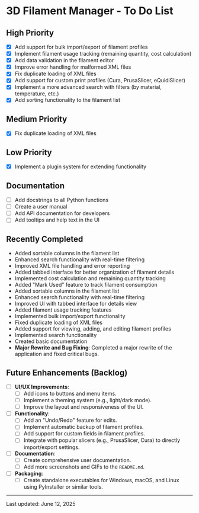 # 3D Filament Manager - To Do List

## High Priority

- [x] Add support for bulk import/export of filament profiles
- [x] Implement filament usage tracking (remaining quantity, cost calculation)
- [x] Add data validation in the filament editor
- [x] Improve error handling for malformed XML files
- [x] Fix duplicate loading of XML files
- [x] Add support for custom print profiles (Cura, PrusaSlicer, eQuidiSlicer)
- [x] Implement a more advanced search with filters (by material, temperature, etc.)
- [x] Add sorting functionality to the filament list

## Medium Priority

- [x] Fix duplicate loading of XML files

## Low Priority

- [x] Implement a plugin system for extending functionality

## Documentation

- [ ] Add docstrings to all Python functions
- [ ] Create a user manual
- [ ] Add API documentation for developers
- [ ] Add tooltips and help text in the UI

## Recently Completed

- Added sortable columns in the filament list
- Enhanced search functionality with real-time filtering
- Improved XML file handling and error reporting
- Added tabbed interface for better organization of filament details
- Implemented cost calculation and remaining quantity tracking
- Added "Mark Used" feature to track filament consumption
- Added sortable columns in the filament list
- Enhanced search functionality with real-time filtering
- Improved UI with tabbed interface for details view
- Added filament usage tracking features
- Implemented bulk import/export functionality
- Fixed duplicate loading of XML files
- Added support for viewing, adding, and editing filament profiles
- Implemented search functionality
- Created basic documentation
- **Major Rewrite and Bug Fixing**: Completed a major rewrite of the application and fixed critical bugs.

## Future Enhancements (Backlog)

- [ ] **UI/UX Improvements**:
  - [ ] Add icons to buttons and menu items.
  - [ ] Implement a theming system (e.g., light/dark mode).
  - [ ] Improve the layout and responsiveness of the UI.
- [ ] **Functionality**:
  - [ ] Add an "Undo/Redo" feature for edits.
  - [ ] Implement automatic backup of filament profiles.
  - [ ] Add support for custom fields in filament profiles.
  - [ ] Integrate with popular slicers (e.g., PrusaSlicer, Cura) to directly import/export settings.
- [ ] **Documentation**:
  - [ ] Create comprehensive user documentation.
  - [ ] Add more screenshots and GIFs to the `README.md`.
- [ ] **Packaging**:
  - [ ] Create standalone executables for Windows, macOS, and Linux using PyInstaller or similar tools.

---

Last updated: June 12, 2025

